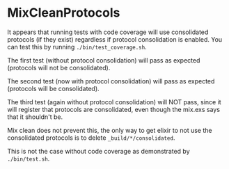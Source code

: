 # MixCleanProtocols

It appears that running tests with code coverage will use consolidated protocols (if they exist) regardless if protocol consolidation is enabled.
You can test this by running `./bin/test_coverage.sh`.

The first test (without protocol consolidation) will pass as expected (protocols will not be consolidated).

The second test (now with protocol consolidation) will pass as expected (protocols will be consolidated).

The third test (again without protocol consolidation) will NOT pass, since it will register that protocols are consolidated, even though the mix.exs says that it shouldn't be.

Mix clean does not prevent this, the only way to get elixir to not use the consolidated protocols is to delete `_build/*/consolidated`.

This is not the case without code coverage as demonstrated by `./bin/test.sh`.
